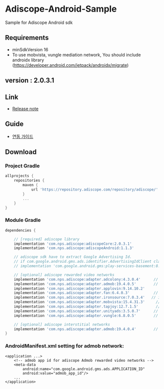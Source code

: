 # Adiscope-Android-Sample
Sample for Adiscope Android sdk


## Requirements
- minSdkVersion 16
- To use mobvista, vungle mediation network, You should include androidx library (https://developer.android.com/jetpack/androidx/migrate)

## version : 2.0.3.1

## Link
- [Release note](https://github.com/adiscope/Adiscope-Android-Sample/wiki/release_note)

## Guide
- [연동 가이드](https://github.com/adiscope/Adiscope-Android-Sample/blob/master/AdiscopeSDKGuide.md)

## Download

### Project Gradle
```gradle
allprojects {
    repositories {
        maven {
            url 'https://repository.adiscope.com/repository/adiscope/'
        }
        ...
    }
}
```

### Module Gradle
```gradle
dependencies {

    // [required] adiscope library
    implementation 'com.nps.adiscope:adiscopeCore:2.0.3.1'
    implementation 'com.nps.adiscope:adiscopeAndroid:1.1.3'

    // adiscope sdk have to extract Google Advertising Id.
    // if com.google.android.gms.ads.identifier.AdvertisingIdClient class is not included in your app, uncomment following code
    // implementation 'com.google.android.gms:play-services-basement:8.3.0'

    // [optional] adiscope rewarded video networks
    implementation 'com.nps.adiscope:adapter.adcolony:4.3.0.4'      // adcolony
    implementation 'com.nps.adiscope:adapter.admob:19.4.0.5'        // admob (use play-services-ads:19.4.0 dependency)
    implementation 'com.nps.adiscope:adapter.applovin:9.14.10.2'        // applovin
    implementation 'com.nps.adiscope:adapter.fan:6.4.0.3'           // fan
    implementation 'com.nps.adiscope:adapter.ironsource:7.0.3.4'   // ironsource
    implementation 'com.nps.adiscope:adapter.mobvista:15.4.31.3'     // mobvista (use androidx)
    implementation 'com.nps.adiscope:adapter.tapjoy:12.7.1.5'        // tapjoy
    implementation 'com.nps.adiscope:adapter.unityads:3.5.0.7'      // unityads
    implementation 'com.nps.adiscope:adapter.vungle:6.8.0.5'        // vungle (use androidx)

    // [optional] adiscope interstitial networks
    implementation 'com.nps.adiscope:adapter.admob:19.4.0.4'        // admob (use play-services-ads:19.4.0 dependency)
}
```

### AndroidManifest.xml setting for admob network:
```
<application ...>
    <!-- admob app id for adiscope Admob rewarded video networks -->
    <meta-data
        android:name="com.google.android.gms.ads.APPLICATION_ID"
        android:value="admob_app_id"/>
    ...
</application>
```

